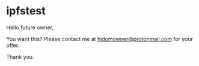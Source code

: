 # ipfstest

Hello future owner,

You want this? Please contact me at hidomowner@protonmail.com for your offer.

Thank you.
